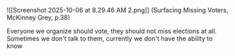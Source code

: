 ![[Screenshot 2025-10-06 at 8.29.46 AM 2.png]]
(Surfacing Missing Voters, McKinney Grey, p.38)

Everyone we organize should vote, they should not miss elections at all. Sometimes we don't talk to them, currently we don't have the ability to know